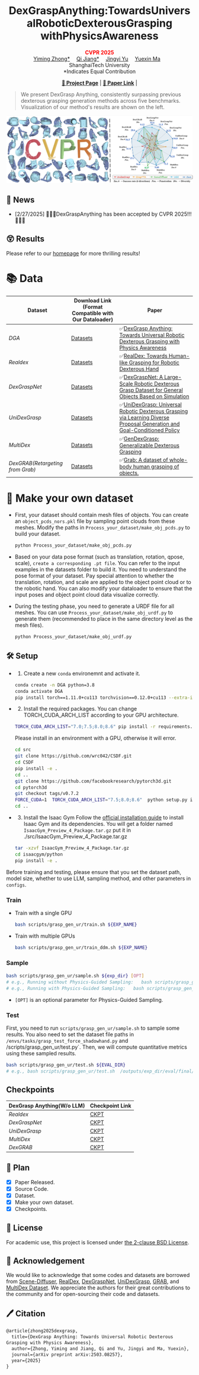 <br>
<p align="center">
<h1 align="center"><strong> DexGraspAnything:TowardsUniversalRoboticDexterousGrasping
 withPhysicsAwareness
</strong></h1>
  <p align="center">
      <strong><span style="color: red;">CVPR 2025</span></strong>
    <br>
   <a href='https://ymzhong66.github.io' target='_blank'>Yiming Zhong*</a>&emsp;
   <a href='https://github.com/Kenny-K' target='_blank'>Qi Jiang*</a>&emsp;
   <a href='https://faculty.sist.shanghaitech.edu.cn/yujingyi' target='_blank'>Jingyi Yu</a>&emsp;
   <a href='https://yuexinma.me' target='_blank'>Yuexin Ma</a>&emsp;
    <br>
    ShanghaiTech University    
    <br>
    *Indicates Equal Contribution
    <br>
  </p>
</p>

  

<p align="center">
  <a href="https://dexgraspanything.github.io/"><b>📖 Project Page</b></a> |
  <a href="https://arxiv.org/pdf/2503.08257"><b>📄 Paper Link</b></a> |
</p>

</div>

>  We present DexGrasp Anything, consistently surpassing previous dexterous grasping generation methods across five benchmarks. Visualization of our method's results are shown on the left.

<div align="center">
    <img src="image1.png" alt="Directional Weight Score" class="blend-img-background center-image" style="max-width: 100%; height: auto;" />
</div>

## 📣 News
- [2/27/2025] 🎉🎉🎉DexGraspAnything has been accepted by CVPR 2025!!!🎉🎉🎉

## 😲 Results
Please refer to our [homepage](https://dexgraspanything.github.io/) for more thrilling results!

# 📚 Data
| **Dataset**                | **Download Link (Format Compatible with Our Dataloader)**                | **Paper**                                                                                                                        |
|-----------------------------|--------------------------|----------------------------------------------------------------------------------------------------------------------------------|
| *DGA*             | [Datasets](https://dexgraspanything.github.io/)                     | ✅[DexGrasp Anything: Towards Universal Robotic Dexterous Grasping with Physics Awareness](https://arxiv.org/pdf/2503.08257)                                                    |
| *Realdex*             | [Datasets](https://drive.google.com/file/d/12rgyyKg07PmY6jzl7pMocA4o5ikLFuOA/view)                     | ✅[RealDex: Towards Human-like Grasping for Robotic Dexterous Hand](https://arxiv.org/abs/2402.13853)                                                    |
| *DexGraspNet*             | [Datasets](https://drive.google.com/file/d/1FHJxEDl2jegOpq-g4KZ4eEVvM3gqDQCh/view)                     | ✅[DexGraspNet: A Large-Scale Robotic Dexterous Grasp Dataset for General Objects Based on Simulation](https://arxiv.org/abs/2210.02697)                                                    |
| *UniDexGrasp*             | [Datasets](https://drive.google.com/file/d/1-nPUP14x0VOfIqQwYU-hc-WhUaPBxEQ7/view)                     | ✅[UniDexGrasp: Universal Robotic Dexterous Grasping via Learning Diverse Proposal Generation and Goal-Conditioned Policy](https://arxiv.org/abs/2303.00938)                                                    |
| *MultiDex*             | [Datasets](https://drive.google.com/file/d/1wHdWLfvxWjpFBV_Ld-j4DwNXAr1UMERf/view)                     | ✅[GenDexGrasp: Generalizable Dexterous Grasping](https://arxiv.org/abs/2210.00722)                                                    |
| *DexGRAB(Retargeting from Grab)*             | [Datasets](https://drive.google.com/file/d/1Xmgw-c3lrkab2NIs_1i0Hq95I0Y4Sp8n/view)                     | ✅[Grab: A dataset of whole-body human grasping of objects.](https://arxiv.org/abs/2008.11200)                                                    |

# 🦾 Make your own dataset
- First, your dataset should contain mesh files of objects. You can create an `object_pcds_nors.pkl` file by sampling point clouds from these meshes. Modify the paths in `Process_your_dataset/make_obj_pcds.py` to build your dataset.
    ```bash
    python Process_your_dataset/make_obj_pcds.py
    ```
- Based on your data pose format (such as translation, rotation, qpose, scale), `create a corresponding .pt file`. You can refer to the input examples in the datasets folder to build it. You need to understand the pose format of your dataset. Pay special attention to whether the translation, rotation, and scale are applied to the object point cloud or to the robotic hand. You can also modify your dataloader to ensure that the input poses and object point cloud data visualize correctly.

- During the testing phase, you need to generate a URDF file for all meshes. You can use `Process_your_dataset/make_obj_urdf.py` to generate them (recommended to place in the same directory level as the mesh files).
    ```bash
    python Process_your_dataset/make_obj_urdf.py
    ```

## 🛠️ Setup
- 1. Create a new `conda` environemnt and activate it.

    ```bash
    conda create -n DGA python=3.8
    conda activate DGA
    pip install torch==1.11.0+cu113 torchvision==0.12.0+cu113 --extra-index-url https://download.pytorch.org/whl/cu113
    ```

- 2. Install the required packages.
    You can change TORCH_CUDA_ARCH_LIST according to your GPU architecture.
    ```bash
    TORCH_CUDA_ARCH_LIST="7.0;7.5;8.0;8.6" pip install -r requirements.txt
    ```
    Please install in an environment with a GPU, otherwise it will error.
    ```bash
    cd src
    git clone https://github.com/wrc042/CSDF.git
    cd CSDF
    pip install -e .
    cd ..
    git clone https://github.com/facebookresearch/pytorch3d.git
    cd pytorch3d
    git checkout tags/v0.7.2  
    FORCE_CUDA=1  TORCH_CUDA_ARCH_LIST="7.5;8.0;8.6"  python setup.py install
    cd ..
    ```
- 3. Install the Isaac Gym
    Follow the [official installation guide](https://developer.nvidia.com/isaac-gym) to install Isaac Gym and its dependencies.
    You will get a folder named `IsaacGym_Preview_4_Package.tar.gz` put it in ./src/IsaacGym_Preview_4_Package.tar.gz
    ```bash
    tar -xzvf IsaacGym_Preview_4_Package.tar.gz
    cd isaacgym/python
    pip install -e .
    ```

Before training and testing, please ensure that you set the dataset path, model size, whether to use LLM, sampling method, and other parameters in `configs`.

### Train

- Train with a single GPU

    ```bash
    bash scripts/grasp_gen_ur/train.sh ${EXP_NAME}
    ```

- Train with multiple GPUs

    ```bash
    bash scripts/grasp_gen_ur/train_ddm.sh ${EXP_NAME}
    ```

### Sample

```bash
bash scripts/grasp_gen_ur/sample.sh ${exp_dir} [OPT]
# e.g., Running without Physics-Guided Sampling:   bash scripts/grasp_gen_ur/sample.sh /outputs/exp_dir [OPT]
# e.g., Running with Physics-Guided Sampling:   bash scripts/grasp_gen_ur/sample.sh /outputs/exp_dir OPT
```
- `[OPT]` is an optional parameter for Physics-Guided Sampling.

### Test 

First, you need to run `scripts/grasp_gen_ur/sample.sh` to sample some results. 
You also need to set the dataset file paths in `/envs/tasks/grasp_test_force_shadowhand.py` and /scripts/grasp_gen_ur/test.py`. 
Then, we will compute quantitative metrics using these sampled results.

```bash
bash scripts/grasp_gen_ur/test.sh ${EVAL_DIR} 
# e.g., bash scripts/grasp_gen_ur/test.sh  /outputs/exp_dir/eval/final/2025-03-16_19-15-31
```

##  Checkpoints
| DexGrasp Anything(W/o LLM)                     | Checkpoint Link |
|------------------------------------------------------------------------|---------|
| *Realdex*  | [CKPT](https://drive.google.com/drive/folders/1_Nnj73l88__2i5_ek1sE8aujvAqvmpZw)    |
| *DexGraspNet*  | [CKPT](https://drive.google.com/drive/folders/1Yfc9X-V21gv4YRmrD8KeMMARaHDNIBrZ)    |
| *UniDexGrasp*   | [CKPT](https://drive.google.com/drive/folders/16a5JfyBqe1f1BjTOxvLOujCU-vQKjv5b)    |
| *MultiDex*   | [CKPT](https://drive.google.com/drive/folders/1RAFqmc0OeMGt4g6vV2Aa5g4igySlsM30)    |
| *DexGRAB*   | [CKPT](https://drive.google.com/drive/folders/1kva1FviOM59d3zbJ2Jyj8Ohvz8AWI8AT)    |

## 🚩 Plan
- [x] Paper Released.
- [x] Source Code.
- [x] Dataset.
- [x] Make your own dataset.
- [x] Checkpoints.
<!-- --- -->



## 🎫 License

For academic use, this project is licensed under [the 2-clause BSD License](https://opensource.org/license/bsd-2-clause). 

## 💓 Acknowledgement

We would like to acknowledge that some codes and datasets are borrowed from [Scene-Diffuser](https://github.com/scenediffuser/Scene-Diffuser), [RealDex](https://github.com/4DVLab/RealDex), [DexGraspNet](https://github.com/PKU-EPIC/DexGraspNet), [UniDexGrasp](https://github.com/PKU-EPIC/UniDexGrasp), [GRAB](https://github.com/otaheri/GRAB), and [MultiDex Dataset](https://github.com/tengyu-liu/GenDexGrasp). We appreciate the authors for their great contributions to the community and for open-sourcing their code and datasets.

## 🖊️ Citation
```
@article{zhong2025dexgrasp,
  title={DexGrasp Anything: Towards Universal Robotic Dexterous Grasping with Physics Awareness},
  author={Zhong, Yiming and Jiang, Qi and Yu, Jingyi and Ma, Yuexin},
  journal={arXiv preprint arXiv:2503.08257},
  year={2025}
}
```